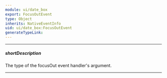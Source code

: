 ```yaml
---
module: ui/date_box
export: FocusOutEvent
type: Object
inherits: NativeEventInfo
uid: ui/date_box:FocusOutEvent
generateTypeLink: 
---
```

---
##### shortDescription
The type of the focusOut event handler's argument.

---
<!-- Description goes here -->